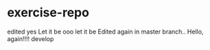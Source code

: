 # exercise-repo
edited yes
Let it be 
ooo let it be
Edited again in master branch..
Hello, again!!!!
 develop

